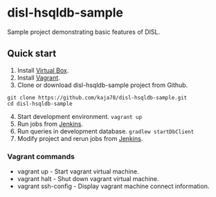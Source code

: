 # disl-hsqldb-sample
Sample project demonstrating basic features of DISL.

## Quick start

1. Install [Virtual Box](https://www.virtualbox.org/).
2. Install [Vagrant](https://www.vagrantup.com/downloads.html).
3. Clone or download disl-hsqldb-sample project from Github.
```
git clone https://github.com/kaja78/disl-hsqldb-sample.git
cd disl-hsqldb-sample
```
4. Start development environment. `vagrant up`
5. Run jobs from [Jenkins](http://localhost:8080).
6. Run queries in development database. `gradlew startDbClient`
7. Modify project and rerun jobs from [Jenkins](http://localhost:8080). 
    
    

### Vagrant commands

* vagrant up - Start vagrant virtual machine.
* vagrant halt - Shut down vagrant virtual machine.
* vagrant ssh-config - Display vagrant machine connect information. 
